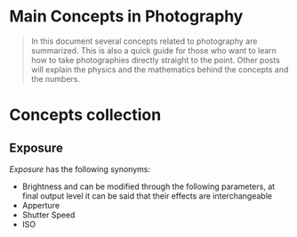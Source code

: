 Main Concepts in Photography
==================================================
> In this document several concepts related to photography are summarized. This is also a quick guide for those who want to learn how to take photographies directly straight to the point. Other posts will explain the physics and the mathematics behind the concepts and the numbers.

Concepts collection
==================================================
Exposure
--------------------
_Exposure_ has the following synonyms:
* Brightness
and can be modified through the following parameters, at final output level it can be said that their effects are interchangeable
* Apperture
* Shutter Speed
* ISO
